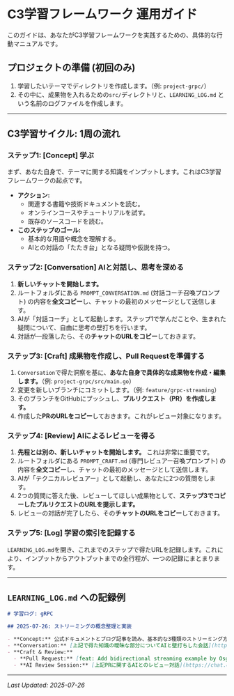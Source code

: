 # C3学習フレームワーク 運用ガイド

このガイドは、あなたがC3学習フレームワークを実践するための、具体的な行動マニュアルです。

## プロジェクトの準備 (初回のみ)

1.  学習したいテーマでディレクトリを作成します。（例: `project-grpc/`）
2.  その中に、成果物を入れるための`src/`ディレクトリと、`LEARNING_LOG.md` という名前のログファイルを作成します。

---

## C3学習サイクル: 1周の流れ

### ステップ1: [Concept] 学ぶ

まず、あなた自身で、テーマに関する知識をインプットします。これはC3学習フレームワークの起点です。

-   **アクション:**
    -   関連する書籍や技術ドキュメントを読む。
    -   オンラインコースやチュートリアルを試す。
    -   既存のソースコードを読む。
-   **このステップのゴール:**
    -   基本的な用語や概念を理解する。
    -   AIとの対話の「たたき台」となる疑問や仮説を持つ。

### ステップ2: [Conversation] AIと対話し、思考を深める

1.  **新しいチャットを開始します。**
2.  ルートフォルダにある `PROMPT_CONVERSATION.md` (対話コーチ召喚プロンプト) の内容を**全文コピー**し、チャットの最初のメッセージとして送信します。
3.  AIが「対話コーチ」として起動します。ステップ1で学んだことや、生まれた疑問について、自由に思考の壁打ちを行います。
4.  対話が一段落したら、その**チャットのURLをコピー**しておきます。

### ステップ3: [Craft] 成果物を作成し、Pull Requestを準備する

1.  `Conversation`で得た洞察を基に、**あなた自身で具体的な成果物を作成・編集します。**（例: `project-grpc/src/main.go`）
2.  変更を新しいブランチにコミットします。（例: `feature/grpc-streaming`）
3.  そのブランチをGitHubにプッシュし、**プルリクエスト（PR）を作成します。**
4.  作成した**PRのURLをコピー**しておきます。これがレビュー対象になります。

### ステップ4: [Review] AIによるレビューを得る

1.  **先程とは別の、新しいチャットを開始します。** これは非常に重要です。
2.  ルートフォルダにある `PROMPT_CRAFT.md` (専門レビュアー召喚プロンプト) の内容を**全文コピー**し、チャットの最初のメッセージとして送信します。
3.  AIが「テクニカルレビュアー」として起動し、あなたに2つの質問をします。
4.  2つの質問に答えた後、レビューしてほしい成果物として、**ステップ3でコピーしたプルリクエストのURLを提示します。**
5.  レビューの対話が完了したら、その**チャットのURLをコピー**しておきます。

### ステップ5: [Log] 学習の索引を記録する

`LEARNING_LOG.md`を開き、これまでのステップで得たURLを記録します。これにより、インプットからアウトプットまでの全行程が、一つの記録にまとまります。

---

## `LEARNING_LOG.md` への記録例

```markdown
# 学習ログ: gRPC

## 2025-07-26: ストリーミングの概念整理と実装

- **Concept:** 公式ドキュメントとブログ記事を読み、基本的な3種類のストリーミング方式を学習。
- **Conversation:** [上記で得た知識の曖昧な部分についてAIと壁打ちした会話](https://chat.example.com/c/12345)
- **Craft & Review:**
  - **Pull Request:** [feat: Add bidirectional streaming example by Osg-Junue](https://github.com/Osg-Junue/c3-learning-journey/pull/1)
  - **AI Review Session:** [上記PRに関するAIとのレビュー対話](https://chat.example.com/c/67890)
```
---
*Last Updated: 2025-07-26*